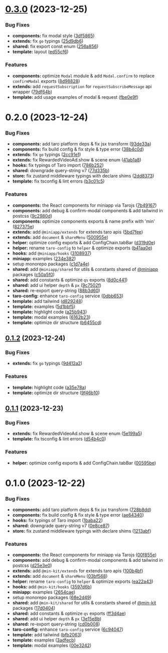 # [0.3.0](https://github.com/rexerwang/min-kit/compare/v0.2.0...v0.3.0) (2023-12-25)

### Bug Fixes

- **components:** fix modal style ([3df5865](https://github.com/rexerwang/min-kit/commit/3df586560e04eb774f76e397a3994c0142f21004))
- **extends:** fix `go` typings ([25d9db6](https://github.com/rexerwang/min-kit/commit/25d9db62e38a08b6343184bfb6554cb46b2297f8))
- **shared:** fix export const enum ([256a856](https://github.com/rexerwang/min-kit/commit/256a856952af48e0b0c7b10c2faca7847dd9a0cc))
- **template:** layout ([ed55cf6](https://github.com/rexerwang/min-kit/commit/ed55cf659ea7128ca96127dbd4d43be301788060))

### Features

- **components:** optimize `Modal` module & add `Modal.confirm` to replace `confirmModal` exports ([8d98828](https://github.com/rexerwang/min-kit/commit/8d988284172ab94e3f100691bab8d21670e24e94))
- **extends:** add `requestSubscription` for `requestSubscribeMessage` api wrapper ([79df64b](https://github.com/rexerwang/min-kit/commit/79df64b139222f116943f95c7833aa21fab8ba85))
- **template:** add usage examples of modal & request ([fbe0e9f](https://github.com/rexerwang/min-kit/commit/fbe0e9fd83209da3112e690c7dc3870781252f08))

# 0.2.0 (2023-12-24)

### Bug Fixes

- **components:** add taro platform deps & fix jsx transform ([93de33a](https://github.com/rexerwang/min-kit/commit/93de33aa801e6efc6a309a83252659c0318224c0))
- **components:** fix build config & fix style & type error ([38b4c0d](https://github.com/rexerwang/min-kit/commit/38b4c0da507e3a95d746bec37bb6b7844ae5787d))
- **extends:** fix `go` typings ([2cc91e1](https://github.com/rexerwang/min-kit/commit/2cc91e128ac3edba432a947bb7771302694e9725))
- **extends:** fix RewardedVideoAd.show & scene enum ([41ab1a8](https://github.com/rexerwang/min-kit/commit/41ab1a8ea67c7495d03f9d3a545779b6e4f7cb76))
- **hooks:** fix typings of Taro import ([786b252](https://github.com/rexerwang/min-kit/commit/786b25272f14f90d2d86cb17769b89a1745c416f))
- **shared:** downgrade query-string v7 ([77d335b](https://github.com/rexerwang/min-kit/commit/77d335b5639419bdd1f9e9f288e0af96e72f0962))
- **store:** fix zustand middleware typings with declare shims ([2dd8373](https://github.com/rexerwang/min-kit/commit/2dd837380c94adde6b23c98b8f6329fb7f5299ae))
- **template:** fix tsconfig & lint errors ([b3c01c5](https://github.com/rexerwang/min-kit/commit/b3c01c57be3298006a2de2b542a1896b98ef0a05))

### Features

- **components:** the React components for miniapp via Tarojs ([7b49167](https://github.com/rexerwang/min-kit/commit/7b49167b8b5bf72cb97fae8da4718be19cee36f0))
- **components:** add debug & confirm-modal components & add tailwind in postcss ([9c2980d](https://github.com/rexerwang/min-kit/commit/9c2980dbaf1de3f1504d643b374e1359e4e695b3))
- **components:** optimize components exports & name prefix with 'min' ([827375e](https://github.com/rexerwang/min-kit/commit/827375e7778f7693912b35b064d2c43f18e59755))
- **extends:** add `@miniapp/extends` for extends taro apis ([5bd7fee](https://github.com/rexerwang/min-kit/commit/5bd7fee768cd79b1e7280828dcd32d1db5aed945))
- **extends:** add `document` & `shareMenu` ([500955e](https://github.com/rexerwang/min-kit/commit/500955efaa2f3911ab6fa0f45c6225bea7291194))
- **helper:** optimize config exports & add ConfigChain.tabBar ([d319d0e](https://github.com/rexerwang/min-kit/commit/d319d0e692eeabcde4a3fb6fc428e1f7b50d8183))
- **helper:** rename `taro-config` to `helper` & optimize exports ([b41aa0e](https://github.com/rexerwang/min-kit/commit/b41aa0e26526eed8a229da5610a8f175c3230267))
- **hooks:** add `@miniapp/hooks` ([3108937](https://github.com/rexerwang/min-kit/commit/3108937c0d1dc5f26b1abb5073dbf026fa0658b6))
- **miniapp:** examples ([234e382](https://github.com/rexerwang/min-kit/commit/234e382ba0ccc63a443a1e47cd4437503044e647))
- setup monorepo packages ([c1d7a4e](https://github.com/rexerwang/min-kit/commit/c1d7a4ef6ff6b367235f35da42348b483e6821a2))
- **shared:** add `@miniapp/shared` for utils & constants shared of [@miniapp](https://github.com/miniapp) packages ([c50a5f0](https://github.com/rexerwang/min-kit/commit/c50a5f0d4bfa19c9b0254f0458d55be303fe59e1))
- **shared:** add constants & optimize `qs` exports ([8d0c441](https://github.com/rexerwang/min-kit/commit/8d0c441c27e7cb62f9490086d88dbf1843eee104))
- **shared:** add ui helper `depth` & `px` ([9c7502f](https://github.com/rexerwang/min-kit/commit/9c7502f87c81ed3a37e9f417d9515ac5017b2e22))
- **shared:** re-export query-string ([88b3d60](https://github.com/rexerwang/min-kit/commit/88b3d604fc7c1e34777f8ec1f10359c7cfe6b270))
- **taro-config:** enhance `taro-config` service ([0dbb653](https://github.com/rexerwang/min-kit/commit/0dbb653eb4100dc2014a0e8890fae9a9d565ab26))
- **template:** add tailwind ([d829248](https://github.com/rexerwang/min-kit/commit/d8292483dc05bc0647c9682af4c81f1f017df749))
- **template:** examples ([5d1bbf5](https://github.com/rexerwang/min-kit/commit/5d1bbf5f9e94eb5e3af6960146b426ae50807488))
- **template:** highlight code ([a25b943](https://github.com/rexerwang/min-kit/commit/a25b943eb57532fa21f55120d9e6dda6b4fa5907))
- **template:** modal examples ([6162b23](https://github.com/rexerwang/min-kit/commit/6162b2330c02df9542b62d3b9cb2e5a74c067a97))
- **template:** optimize dir structure ([b6455cd](https://github.com/rexerwang/min-kit/commit/b6455cda2906d38167f3489a82583b2f0315da6d))

## [0.1.2](https://github.com/rexerwang/min-kit/compare/v0.1.1...v0.1.2) (2023-12-24)

### Bug Fixes

- **extends:** fix `go` typings ([9d412a2](https://github.com/rexerwang/min-kit/commit/9d412a2438aab0a5474b80bd1a40ac5541310106))

### Features

- **template:** highlight code ([a35e78a](https://github.com/rexerwang/min-kit/commit/a35e78a2df7d6becdac84fc044434aec7e400384))
- **template:** optimize dir structure ([9f46b10](https://github.com/rexerwang/min-kit/commit/9f46b102cb2e065ffad4fe0c5602a29b66a682e1))

## [0.1.1](https://github.com/rexerwang/min-kit/compare/v0.1.0...v0.1.1) (2023-12-23)

### Bug Fixes

- **extends:** fix RewardedVideoAd.show & scene enum ([5e199a5](https://github.com/rexerwang/min-kit/commit/5e199a563c2e481303ac74e1e07a18a909c7b8f1))
- **template:** fix tsconfig & lint errors ([d54b4c0](https://github.com/rexerwang/min-kit/commit/d54b4c0577fbb92313eba668983a6381053ea38d))

### Features

- **helper:** optimize config exports & add ConfigChain.tabBar ([00595be](https://github.com/rexerwang/min-kit/commit/00595bef2bff52cda6ec61d3b18693f189869172))

# 0.1.0 (2023-12-22)

### Bug Fixes

- **components:** add taro platform deps & fix jsx transform ([728b8dd](https://github.com/rexerwang/min-kit/commit/728b8dd81028a1096534e8793d3d700a21db8155))
- **components:** fix build config & fix style & type error ([ae64340](https://github.com/rexerwang/min-kit/commit/ae6434047df2f2427410d9d4db4176c5faf22de3))
- **hooks:** fix typings of Taro import ([1baba22](https://github.com/rexerwang/min-kit/commit/1baba229e88bd2bfd32203cc05a9bb249b0dbae8))
- **shared:** downgrade query-string v7 ([0e8ce87](https://github.com/rexerwang/min-kit/commit/0e8ce87f48b3897ee32963ff73879ad7e0199715))
- **store:** fix zustand middleware typings with declare shims ([1213abf](https://github.com/rexerwang/min-kit/commit/1213abf494245ff6de2523f6e554105dd46f0639))

### Features

- **components:** the React components for miniapp via Tarojs ([00f855e](https://github.com/rexerwang/min-kit/commit/00f855efab6270b7727457c8a7516bb8e48acb1d))
- **components:** add debug & confirm-modal components & add tailwind in postcss ([d25e3e0](https://github.com/rexerwang/min-kit/commit/d25e3e073da82cef6ce12fc5bae37fd03573236d))
- **extends:** add `@min-kit/extends` for extends taro apis ([100b4bf](https://github.com/rexerwang/min-kit/commit/100b4bfab0e423e7084ec09de532d82c20aea8fc))
- **extends:** add `document` & `shareMenu` ([03bf568](https://github.com/rexerwang/min-kit/commit/03bf56816b1340a950bd0309ea8db2b25ffae453))
- **helper:** rename `taro-config` to `helper` & optimize exports ([ea22a43](https://github.com/rexerwang/min-kit/commit/ea22a43d1185b83f36141e3bb68cb9a145afd75c))
- **hooks:** add `@min-kit/hooks` ([3597d6b](https://github.com/rexerwang/min-kit/commit/3597d6bfc723234c397368f83494873c15950e5b))
- **miniapp:** examples ([2654cae](https://github.com/rexerwang/min-kit/commit/2654cae5491695d5c0acefc5ca586f009868be38))
- setup monorepo packages ([68e2d49](https://github.com/rexerwang/min-kit/commit/68e2d49f45772a2e15b24dd4cdd7ef2eb35a80d2))
- **shared:** add `@min-kit/shared` for utils & constants shared of [@min-kit](https://github.com/miniapp) packages ([17d0404](https://github.com/rexerwang/min-kit/commit/17d0404abbcbf26d770f717042f7e06751de4103))
- **shared:** add constants & optimize `qs` exports ([ff3d4ae](https://github.com/rexerwang/min-kit/commit/ff3d4ae85505e34f72483912c980faaf8178ed72))
- **shared:** add ui helper `depth` & `px` ([3e15e8b](https://github.com/rexerwang/min-kit/commit/3e15e8b85d2851f4ba890d29837036b45444d7a6))
- **shared:** re-export query-string ([cd0b008](https://github.com/rexerwang/min-kit/commit/cd0b0086bb023a1f98e093da5925119af46ff4e6))
- **taro-config:** enhance `taro-config` service ([6c94047](https://github.com/rexerwang/min-kit/commit/6c940474d246a2596a028b9028f2aad25ac3636c))
- **template:** add tailwind ([bfb2063](https://github.com/rexerwang/min-kit/commit/bfb2063d800f56355d3be730e5b6da2fa9d5c52b))
- **template:** examples ([3adfecb](https://github.com/rexerwang/min-kit/commit/3adfecb6cb5ba28e11b1138af9525c513a5548ff))
- **template:** modal examples ([00e3242](https://github.com/rexerwang/min-kit/commit/00e324258a432c17c33e930c9a0dcdb6efb27313))
